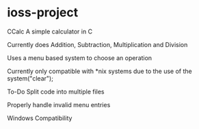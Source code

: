 # ioss-project
CCalc
A simple calculator in C

Currently does Addition, Subtraction, Multiplication and Division

Uses a menu based system to choose an operation

Currently only compatible with *nix systems due to the use of the system("clear");

To-Do
Split code into multiple files

Properly handle invalid menu entries

Windows Compatibility
